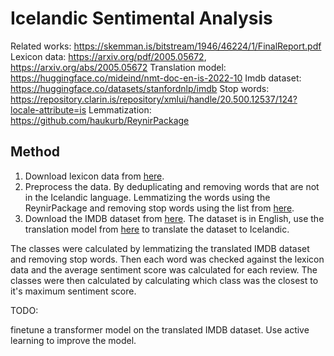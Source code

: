 # Icelandic Sentimental Analysis

Related works: https://skemman.is/bitstream/1946/46224/1/FinalReport.pdf  
Lexicon data: https://arxiv.org/pdf/2005.05672, https://arxiv.org/abs/2005.05672
Translation model: https://huggingface.co/mideind/nmt-doc-en-is-2022-10
Imdb dataset: https://huggingface.co/datasets/stanfordnlp/imdb
Stop words: https://repository.clarin.is/repository/xmlui/handle/20.500.12537/124?locale-attribute=is
Lemmatization: https://github.com/haukurb/ReynirPackage

## Method

1. Download lexicon data from [here](https://arxiv.org/pdf/2005.05672).
2. Preprocess the data. By deduplicating and removing words that are not in the Icelandic language. Lemmatizing the words using the ReynirPackage and removing stop words using the list from [here](https://repository.clarin.is/repository/xmlui/handle/20.500.12537/124?locale-attribute=is).
3. Download the IMDB dataset from [here](https://huggingface.co/datasets/stanfordnlp/imdb). The dataset is in English, use the translation model from [here](https://huggingface.co/mideind/nmt-doc-en-is-2022-10) to translate the dataset to Icelandic.

The classes were calculated by lemmatizing the translated IMDB dataset and removing stop words. Then each word was checked against the lexicon data and the average sentiment score was calculated for each review. The classes were then calculated by calculating which class was the closest to it's maximum sentiment score.

TODO:

finetune a transformer model on the translated IMDB dataset. Use active learning to improve the model.

